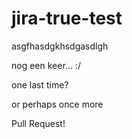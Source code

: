 # jira-true-test
asgfhasdgkhsdgasdlgh



nog een keer... :/


one last time?


or perhaps once more



Pull Request!

